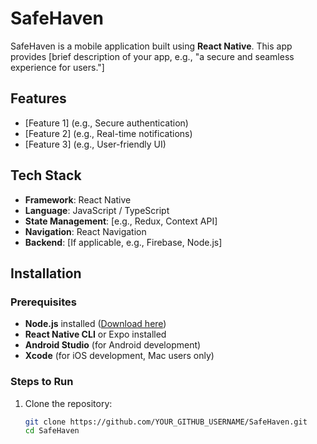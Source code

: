 # SafeHaven

SafeHaven is a mobile application built using **React Native**. This app provides [brief description of your app, e.g., "a secure and seamless experience for users."]  

## Features
- [Feature 1] (e.g., Secure authentication)
- [Feature 2] (e.g., Real-time notifications)
- [Feature 3] (e.g., User-friendly UI)

## Tech Stack
- **Framework**: React Native  
- **Language**: JavaScript / TypeScript  
- **State Management**: [e.g., Redux, Context API]  
- **Navigation**: React Navigation  
- **Backend**: [If applicable, e.g., Firebase, Node.js]  

## Installation

### Prerequisites
- **Node.js** installed ([Download here](https://nodejs.org/))
- **React Native CLI** or Expo installed  
- **Android Studio** (for Android development)  
- **Xcode** (for iOS development, Mac users only)  

### Steps to Run
1. Clone the repository:
   ```sh
   git clone https://github.com/YOUR_GITHUB_USERNAME/SafeHaven.git
   cd SafeHaven

